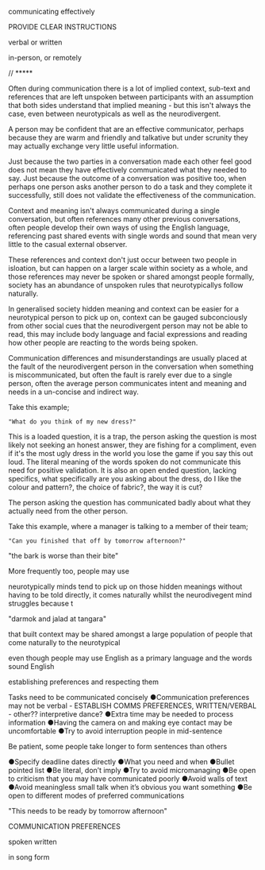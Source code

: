 communicating effectively


PROVIDE
CLEAR INSTRUCTIONS

verbal or written

in-person, or remotely


// *****


Often during communication there is a lot of implied context, sub-text and references that are left unspoken between participants with an assumption that both sides understand that implied meaning - but this isn't always the case, even between neurotypicals as well as the neurodivergent.

A person may be confident that are an effective communicator, perhaps because they are warm and friendly and talkative but under scrunity they may actually exchange very little useful information.  

Just because the two parties in a conversation made each other feel good does not mean they have effectively communicated what they needed to say.  Just because the outcome of a conversation was positive too, when perhaps one person asks another person to do a task and they complete it successfully, still does not validate the effectiveness of the communication.

Context and meaning isn't always communicated during a single conversation, but often references many other previous conversations, often people develop their own ways of using the English language, referencing past shared events with single words and sound that mean very little to the casual external observer.   

These references and context don't just occur between two people in isloation, but can happen on a larger scale within society as a whole, and those references may never be spoken or shared amongst people formally, society has an abundance of unspoken rules that neurotypicallys follow naturally.

In generalised society hidden meaning and context can be easier for a neurotypical person to pick up on, context can be gauged subconciously from other social cues that the neurodivergent person may not be able to read, this may include body language and facial expressions and reading how other people are reacting to the words being spoken.


Communication differences and misunderstandings are usually placed at the fault of the neurodivergent person in the conversation when something is miscommunicated, but often the fault is rarely ever due to a single person, often the average person communicates intent and meaning and needs in a un-concise and indirect way.

Take this example;

```
"What do you think of my new dress?"
```

This is a loaded question, it is a trap, the person asking the question is most likely not seeking an honest answer, they are fishing for a compliment, even if it's the most ugly dress in the world you lose the game if you say this out loud.  The literal meaning of the words spoken do not communicate this need for positive validation.  It is also an open ended question, lacking specifics, what specifically are you asking about the dress, do I like the colour and pattern?, the choice of fabric?, the way it is cut? 

The person asking the question has communicated badly about what they actually need from the other person.

Take this example, where a manager is talking to a member of their team;

```
"Can you finished that off by tomorrow afternoon?"
```





"the bark is worse than their bite"







More frequently too, people may use 


neurotypically minds tend to pick up on those hidden meanings without having to be told directly, it comes naturally whilst the neurodivegent mind struggles because t




"darmok and jalad at tangara"


that built context may be shared amongst a large population of people that come naturally to the neurotypical


even though people may use English as a primary language and the words sound English

establishing preferences and respecting them

Tasks need to be communicated concisely
●Communication preferences may not be verbal - ESTABLISH COMMS PREFERENCES, WRITTEN/VERBAL - other?? interpretive dance?
●Extra time may be needed to process information
●Having the camera on and making eye contact may be uncomfortable
●Try to avoid interruption people in mid-sentence


Be patient, some people take longer to form sentences than others



●Specify deadline dates directly
●What you need and when
●Bullet pointed list
●Be literal, don’t imply
●Try to avoid micromanaging
●Be open to criticism that you may have communicated poorly
●Avoid walls of text
●Avoid meaningless small talk when it’s obvious you want something
●Be open to different modes of preferred communications

"This needs to be ready by tomorrow afternoon"


COMMUNICATION PREFERENCES

spoken
written

in song form